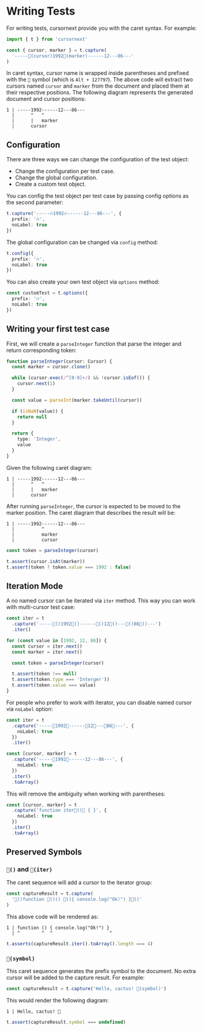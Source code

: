 # Writing Tests

For writing tests, cursornext provide you with the caret syntax. For example:

```ts
import { t } from 'cursornext'

const { cursor, marker } = t.capture(
  '-----🌵(cursor)1992🌵(marker)------12---86---'
)
```

In caret syntax, cursor name is wrapped inside parentheses and prefixed with the `🌵` symbol (which is `Alt + 127797`). The above code will extract two cursors named `cursor` and `marker` from the document and placed them at their respective positions. The following diagram represents the generated document and cursor positions:

```
1 | -----1992------12---86---
  |      ^   ^
  |      |   marker
  |      cursor
```

## Configuration

There are three ways we can change the configuration of the test object:

- Change the configuration per test case.
- Change the global configuration.
- Create a custom test object.

You can config the test object per test case by passing config options as the second parameter:

```ts
t.capture('-----🔥1992🔥------12---86---', {
  prefix: '🔥',
  noLabel: true
})
```

The global configuration can be changed via `config` method:

```ts
t.config({
  prefix: '🔥',
  noLabel: true
})
```

You can also create your own test object via `options` method:

```ts
const customTest = t.options({
  prefix: '🔥',
  noLabel: true
})
```

## Writing your first test case

First, we will create a `parseInteger` function that parse the integer and return corresponding token:

```ts
function parseInteger(cursor: Cursor) {
  const marker = cursor.clone()

  while (cursor.exec(/^[0-9]+/) && !cursor.isEof()) {
    cursor.next(1)
  }

  const value = parseInt(marker.takeUntil(cursor))

  if (isNaN(value)) {
    return null
  }

  return {
    type: 'Integer',
    value
  }
}
```

Given the following caret diagram:

```
1 | -----1992------12---86---
  |      ^   ^
  |      |   marker
  |      cursor
```

After running `parseInteger`, the cursor is expected to be moved to the marker position. The caret diagram that describes the result will be:

```
1 | -----1992------12---86---
  |          ^
  |          marker
  |          cursor
```

```ts
const token = parseInteger(cursor)

t.assert(cursor.isAt(marker))
t.assert(token ? token.value === 1992 : false)
```

## Iteration Mode

A no named cursor can be iterated via `iter` method. This way you can work with multi-cursor test case:

```ts
const iter = t
  .capture('-----🌵()1992🌵()------🌵()12🌵()---🌵()86🌵()---')
  .iter()

for (const value in [1992, 12, 86]) {
  const cursor = iter.next()
  const marker = iter.next()

  const token = parseInteger(cursor)

  t.assert(token !== null)
  t.assert(token.type === 'Interger'))
  t.assert(token.value === value)
}
```

For people who prefer to work with iterator, you can disable named cursor via `noLabel` option:

```ts
const iter = t
  .capture('-----🌵1992🌵------🌵12🌵---🌵86🌵---', {
    noLabel: true
  })
  .iter()
```

```ts
const [cursor, marker] = t
  .capture('-----🌵1992🌵------12---86---', {
    noLabel: true
  })
  .iter()
  .toArray()
```

This will remove the ambiguity when working with parentheses:

```ts
const [cursor, marker] = t
  .capture('function iter🌵()🌵 { }', {
    noLabel: true
  })
  .iter()
  .toArray()
```

## Preserved Symbols

### `🌵()` and `🌵(iter)`

The caret sequence will add a cursor to the iterator group:

```ts
const captureResult = t.capture(
  '🌵()function 🌵()() 🌵(){ console.log("Ok!") }🌵()'
)
```

This above code will be rendered as:

```
1 | function () { console.log("Ok!") }
  | ^        ^  ^                     ^
```

```ts
t.asserts(captureResult.iter().toArray().length === 4)
```

### `🌵(symbol)`

This caret sequence generates the prefix symbol to the document. No extra cursor will be added to the capture result. For example:

```ts
const captureResult = t.capture('Hello, cactus! 🌵(symbol)')
```

This would render the following diagram:

```
1 | Hello, cactus! 🌵
```

```ts
t.assert(captureResult.symbol === undefined)
```
